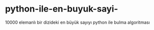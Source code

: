 # python-ile-en-buyuk-sayi-
10000 elemanlı bir dizideki en büyük sayıyı python ile bulma algoritması
